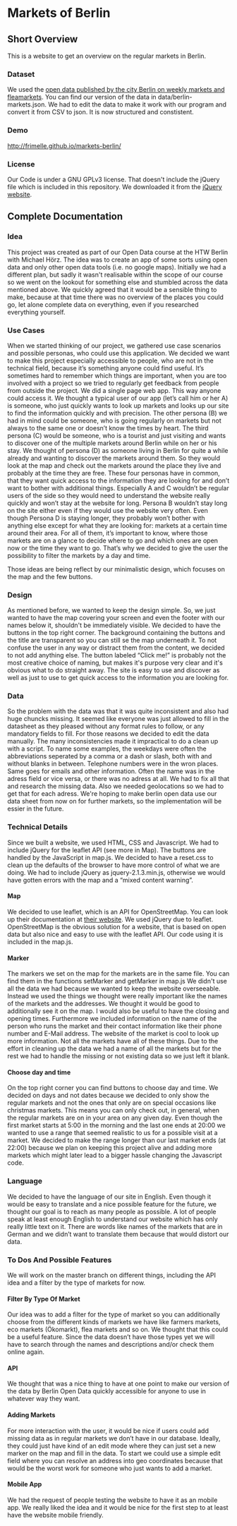 # Markets of Berlin

## Short Overview

This is a website to get an overview on the regular markets in Berlin.

### Dataset

We used the <a href="http://daten.berlin.de/datensaetze/wochen-und-tr%C3%B6delm%C3%A4rkte">open data published by the city Berlin on weekly markets and fleamarkets</a>. You can find our version of the data in data/berlin-markets.json. We had to edit the data to make it work with our program and convert it from CSV to json. It is now structured and constistent.

### Demo

http://frimelle.github.io/markets-berlin/

### License

Our Code is under a GNU GPLv3 license. That doesn't include the jQuery file which is included in this repository. We downloaded it from the <a href="http://jquery.com/download/">jQuery website</a>.

## Complete Documentation

### Idea

This project was created as part of our Open Data course at the HTW Berlin with Michael Hörz.
The idea was to create an app of some sorts using open data and only other open data tools (i.e. no google maps). Initially we had a different plan, but sadly it wasn't realisable within the scope of our course so we went on the lookout for something else and stumbled across the data mentioned above. We quickly agreed that it would be a sensible thing to make, because at that time there was no overview of the places you could go, let alone complete data on everything, even if you researched everything yourself. 

### Use Cases

When we started thinking of our project, we gathered use case scenarios and possible personas, who could use this application. We decided we want to make this project especially accessible to people, who are not in the technical field, because it’s something anyone could find useful. It’s sometimes hard to remember which things are important, when you are too involved with a project so we tried to regularly get feedback from people from outside the project. We did a single page web app. This way anyone could access it. 
We thought a typical user of our app (let’s call him or her A) is someone, who just quickly wants to look up markets and looks up our site to find the information quickly and with precision. 
The other persona (B) we had in mind could be someone, who is going regularly on markets but not always to the same one or doesn’t know the times by heart. 
The third persona (C) would be someone, who is a tourist and just visiting and wants to discover one of the multiple markets around Berlin while on her or his stay. 
We thought of persona (D) as someone living in Berlin for quite a while already and wanting to discover the markets around them. So they would look at the map and check out the markets around the place they live and probably at the time they are free. 
These four personas have in common, that they want quick access to the information they are looking for and don’t want to bother with additional things. Especially A and C wouldn’t be regular users of the side so they would need to understand the website really quickly and won’t stay at the website for long. Persona B wouldn’t stay long on the site either even if they would use the website very often. 
Even though Persona D is staying longer, they probably won’t bother with anything else except for what they are looking for: markets at a certain time around their area.
For all of them, it’s important to know, where those markets are on a glance to decide where to go and which ones are open now or the time they want to go. That’s why we decided to give the user the possibility to filter the markets by a day and time.
 
Those ideas are being reflect by our minimalistic design, which focuses on the map and the few buttons.

### Design

As mentioned before, we wanted to keep the design simple. So, we just wanted to have the map covering your screen and even the footer with our names below it, shouldn't be immediately visible. We decided to have the buttons in the top right corner. The background containing the buttons and the title are transparent so you can still se the map underneath it. 
To not confuse the user in any way or distract them from the content, we decided to not add anything else.
The button labeled “Click me!” is probably not the most creative choice of naming, but makes it's purpose very clear and it's obvious what to do straight away. 
The site is easy to use and discover as well as just to use to get quick access to the information you are looking for.

### Data

So the problem with the data was that it was quite inconsistent and also had huge chuncks missing. It seemed like everyone was just allowed to fill in the datasheet as they pleased without any format rules to follow, or any mandatory fields to fill. For those reasons we decided to edit the data manually. The many inconsistencies made it impractical to do a clean up with a script. 
To name some examples, the weekdays were often the abbreviations seperated by a comma or a dash or slash, both with and without blanks in between. Telephone numbers were in the wron places. Same goes for emails and other information. Often the name was in the adress field or vice versa, or there was no adress at all. We had to fix all that and research the missing data. Also we needed geolocations so we had to get that for each adress. We're hoping to make berlin open data use our data sheet from now on for further markets, so the implementation will be essier in the future.

### Technical Details

Since we built a website, we used HTML, CSS and Javascript. We had to include jQuery for the leaflet API (see more in Map). The buttons are handled by the JavaScript in map.js. We decided to have a reset.css to clean up the defaults of the browser to have more control of what we are doing. We had to include jQuery as jquery-2.1.3.min.js, otherwise we would have gotten errors with the map and a “mixed content warning”.

#### Map

We decided to use leaflet, which is an API for OpenStreetMap. You can look up their documentation at <a href="http://leafletjs.com/">their website</a>. We used jQuery due to leaflet.
OpenStreetMap is the obvious solution for a website, that is based on open data but also nice and easy to use with the leaflet API. Our code using it is included in the map.js. 

#### Marker

The markers we set on the map for the markets are in the same file. You can find them in the functions setMarker and getMarker in map.js We didn't use all the data we had because we wanted to keep the website overseeable.
Instead we used the things we thought were really important like the names of the markets and the addresses. We thought it would be good to additionally see it on the map. I would also be useful to have the closing and opening times. Furthermore we included information on the name of the person who runs the market and their contact information like their phone number and E-Mail address. The website of the market is cool to look up more information. Not all the markets have all of these things. Due to the effort in cleaning up the data we had a name of all the markets but for the rest we had to handle the missing or not existing data so we just left it blank.

#### Choose day and time

On the top right corner you can find buttons to choose day and time. 
We decided on days and not dates because we decided to only show the regular markets and not the ones that only are on special occasions like christmas markets. This means you can only check out, in general, when the regular markets are on in your area on any given day.
Even though the first market starts at 5:00 in the morning and the last one ends at 20:00 we wanted to use a range that seemed realistic to us for a possible visit at a market. We decided to make the range longer than our last market ends (at 22:00) because we plan on keeping this project alive and adding more markets which might later lead to a bigger hassle changing the Javascript code.

### Language

We decided to have the language of our site in English. Even though it would be easy to translate and a nice possible feature for the future, we thought our goal is to reach as many people as possible. A lot of people speak at least enough English to understand our website which has only really little text on it. 
There are words like names of the markets that are in German and we didn’t want to translate them because that would distort our data.

### To Dos And Possible Features

We will work on the master branch on different things, including the API idea and a filter by the type of markets for now.

#### Filter By Type Of Market

Our idea was to add a filter for the type of market so you can additionally choose from the different kinds of markets we have like farmers markets, eco markets (Ökomarkt), flea markets and so on. We thought that this could be a useful feature. Since the data doesn’t have those types yet we will have to search through the names and descriptions and/or check them online again.

#### API

We thought that was a nice thing to have at one point to make our version of the data by Berlin Open Data quickly accessible for anyone to use in whatever way they want.

#### Adding Markets

For more interaction with the user, it would be nice if users could add missing data as in regular markets we don’t have in our database. Ideally, they could just have kind of an edit mode where they can just set a new marker on the map and fill in the data. To start we could use a simple edit field where you can resolve an address into geo coordinates because that would be the worst work for someone who just wants to add a market.

#### Mobile App

We had the request of people testing the website to have it as an mobile app. We really liked the idea and it would be nice for the first step to at least have the website mobile friendly. 
